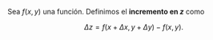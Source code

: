Sea $f(x,y)$ una función. Definimos el **incremento en $z$** como

$$
\Delta z = f(x + \Delta x, \, y + \Delta y) - f(x, \, y)
.$$
